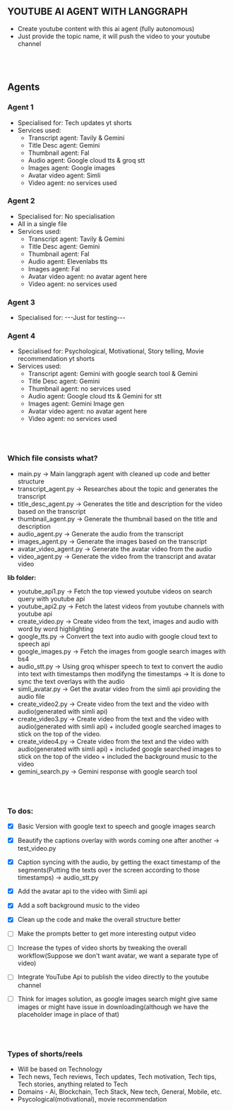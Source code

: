 ## YOUTUBE AI AGENT WITH LANGGRAPH
- Create youtube content with this ai agent (fully autonomous)
- Just provide the topic name, it will push the video to your youtube channel


<br>
<br>


## Agents

### Agent 1
- Specialised for: Tech updates yt shorts
- Services used:
    - Transcript agent: Tavily & Gemini
    - Title Desc agent: Gemini
    - Thumbnail agent: Fal
    - Audio agent: Google cloud tts & groq stt
    - Images agent: Google images
    - Avatar video agent: Simli
    - Video agent: no services used

### Agent 2
- Specialised for: No specialisation
- All in a single file
- Services used:
    - Transcript agent: Tavily & Gemini
    - Title Desc agent: Gemini
    - Thumbnail agent: Fal
    - Audio agent: Elevenlabs tts
    - Images agent: Fal
    - Avatar video agent: no avatar agent here
    - Video agent: no services used

### Agent 3
- Specialised for: ---Just for testing---

### Agent 4
- Specialised for: Psychological, Motivational, Story telling, Movie recommendation yt shorts
- Services used:
    - Transcript agent: Gemini with google search tool & Gemini
    - Title Desc agent: Gemini
    - Thumbnail agent: no services used
    - Audio agent: Google cloud tts & Gemini for stt
    - Images agent: Gemini Image gen
    - Avatar video agent: no avatar agent here
    - Video agent: no services used


<br>
<br>


### Which file consists what?
- main.py -> Main langgraph agent with cleaned up code and better structure
- transcript_agent.py -> Researches about the topic and generates the transcript
- title_desc_agent.py -> Generates the title and description for the video based on the transcript
- thumbnail_agent.py -> Generate the thumbnail based on the title and description
- audio_agent.py -> Generate the audio from the transcript
- images_agent.py -> Generate the images based on the transcript
- avatar_video_agent.py -> Generate the avatar video from the audio
- video_agent.py -> Generate the video from the transcript and avatar video

**lib folder:**
- youtube_api1.py -> Fetch the top viewed youtube videos on search query with youtube api
- youtube_api2.py -> Fetch the latest videos from youtube channels with youtube api
- create_video.py -> Create video from the text, images and audio with word by word highlighting
- google_tts.py -> Convert the text into audio with google cloud text to speech api
- google_images.py -> Fetch the images from google search images with bs4
- audio_stt.py -> Using groq whisper speech to text to convert the audio into text with timestamps then modifyng the timestamps -> It is done to sync the text overlays with the audio
- simli_avatar.py -> Get the avatar video from the simli api providing the audio file
- create_video2.py -> Create video from the text and the video with audio(generated with simli api)
- create_video3.py -> Create video from the text and the video with audio(generated with simli api) + included google searched images to stick on the top of the video.
- create_video4.py -> Create video from the text and the video with audio(generated with simli api) + included google searched images to stick on the top of the video + included the background music to the video
- gemini_search.py -> Gemini response with google search tool


<br>
<br>


### To dos:
- [x] Basic Version with google text to speech and google images search
- [x] Beautify the captions overlay with words coming one after another -> test_video.py
- [x] Caption syncing with the audio, by getting the exact timestamp of the segments(Putting the texts over the screen according to those timestamps) -> audio_stt.py
- [x] Add the avatar api to the video with Simli api
- [x] Add a soft background music to the video
- [x] Clean up the code and make the overall structure better
- [ ] Make the prompts better to get more interesting output video
- [ ] Increase the types of video shorts by tweaking the overall workflow(Suppose we don't want avatar, we want a separate type of video)
- [ ] Integrate YouTube Api to publish the video directly to the youtube channel
- [ ] Think for images solution, as google images search might give same images or might have issue in downloading(although we have the placeholder image in place of that)


<br>
<br>


### Types of shorts/reels
- Will be based on Technology
- Tech news, Tech reviews, Tech updates, Tech motivation, Tech tips, Tech stories, anything related to Tech
- Domains - Ai, Blockchain, Tech Stack, New tech, General, Mobile, etc.
- Psycological(motivational), movie recommendation